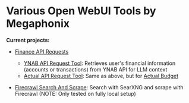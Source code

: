 # Various Open WebUI Tools by Megaphonix

**Current projects:**

* [Finance API Requests](https://github.com/megaphonixmusic/open-webui-tools/tree/main/finance_api_requests)
    * [YNAB API Request Tool](https://openwebui.com/t/megaphonix/ynab_api_request): Retrieves user's financial information (accounts or transactions) from YNAB API for LLM context
    * [Actual API Request Tool](https://openwebui.com/t/megaphonix/actual_api_request): Same as above, but for [Actual Budget](https://actualbudget.com)

* [Firecrawl Search And Scrape](https://github.com/megaphonixmusic/open-webui-tools/tree/main/firecrawl_search_and_scrape): Search with SearXNG and scrape with Firecrawl (NOTE: Only tested on fully local setup)